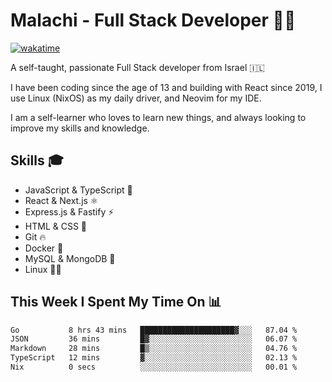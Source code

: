 # Malachi - Full Stack Developer 🚀🔥
[![wakatime](https://wakatime.com/badge/user/112ec769-e669-4b78-a46f-cf4343930741.svg)](https://wakatime.com/@112ec769-e669-4b78-a46f-cf4343930741)

A self-taught, passionate Full Stack developer from Israel 🇮🇱

I have been coding since the age of 13 and building with React since 2019, I use Linux (NixOS) as my daily driver, and Neovim for my IDE.

I am a self-learner who loves to learn new things, and always looking to improve my skills and knowledge.

## Skills 🎓
- JavaScript & TypeScript 💎
- React & Next.js ⚛️
- Express.js & Fastify ⚡️
- HTML & CSS 🎨
- Git 🔥
- Docker 🐳
- MySQL & MongoDB 💾
- Linux 👨‍💻

## This Week I Spent My Time On 📊
<!--START_SECTION:waka-->

```txt
Go           8 hrs 43 mins   █████████████████████▓░░░   87.04 %
JSON         36 mins         █▓░░░░░░░░░░░░░░░░░░░░░░░   06.07 %
Markdown     28 mins         █▒░░░░░░░░░░░░░░░░░░░░░░░   04.76 %
TypeScript   12 mins         ▓░░░░░░░░░░░░░░░░░░░░░░░░   02.13 %
Nix          0 secs          ░░░░░░░░░░░░░░░░░░░░░░░░░   00.01 %
```

<!--END_SECTION:waka-->
